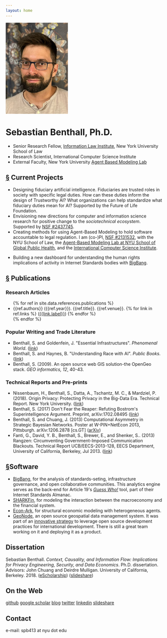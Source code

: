 ```yaml
---
layout: home
---
```

<img id="headshot" src="sebastian-benthall.jpg" class="pure-img" width="200">

# Sebastian Benthall, Ph.D.

* Senior Research Fellow, <a href="https://www.law.nyu.edu/centers/ili">Information Law Institute</a>, New York University School of Law
* Research Scientist, International Computer Science Institute
* External Faculty, New York University <a href="https://publichealth.nyu.edu/research-scholarship/centers-labs-initiatives/agent-based-modeling-lab">Agent Based Modeling Lab</a>
<!--* Research Engineer, <a href="https://econ-ark.org/">Econ-Ark</a>-->

<h2 id="projects"><a href="#projects">&sect;</a> Current Projects</h2>

* Designing fiduciary artificial intelligence. Fiduciaries are trusted roles in society with specific legal duties. How can these duties inform the design of Trustworthy AI? What organizations can help standardize what fiduciary duties mean for AI? Supported by the Future of Life Foundation.
* Envisioning new directions for computer and information science research for positive change to the <em>sociotechnical ecosystem</em>. Supported by <a href="https://www.nsf.gov/awardsearch/showAward?AWD_ID=2437745&HistoricalAwards=false">NSF #2437745</a>.
* Creating methods for using Agent-Based Modeling to hold software accountable to legal regulation. I am (co-)PI, <a href="https://www.nsf.gov/awardsearch/showAward?AWD_ID=2131532&HistoricalAwards=false">NSF #2131532</a>, with the NYU School of Law, the <a href="https://publichealth.nyu.edu/research-scholarship/centers-labs-initiatives/agent-based-modeling-lab">Agent-Based Modeling Lab at NYU School of Global Public Health</a>, and the <a href="https://www.nsf.gov/awardsearch/showAward?AWD_ID=2131533&HistoricalAwards=false">International Computer Science Institute</a>.
<!--* Developing a new configuration language for structural models in economics with the <a href="https://github.com/econ-ark/HARK">HARK</a> project.-->
* Building a new dashboard for understanding the human rights implications of activity in Internet Standards bodies with <a href="https://github.com/datactive/bigbang">BigBang</a>.

<h2 id="publications"><a href="#publications">&sect;</a> Publications</h2>

<h3>Research Articles</h3>

<ul>
  {% for ref in site.data.references.publications %}
  <li>
  {{ref.authors}} ({{ref.year}}). {{ref.title}}. {{ref.venue}}.
    {% for link in ref.links %}
    (<a href="{{link.url}}">{{link.label}}</a>)
    {% endfor %}
  </li>
  {% endfor %}
</ul>

<h3>Popular Writing and Trade Literature</h3>

<ul>
  <li>Benthall, S. and Goldenfein, J. "Essential Infrastructures". <i>Phenomenal World</i>. (<a href="https://phenomenalworld.org/analysis/essential-infrastructures">link</a>)</li>
  <li>Benthall, S. and Haynes, B. "Understanding Race with AI". <i>Public Books</i>. (<a href="https://www.publicbooks.org/understanding-race-with-ai/">link</a>)</li>
  <!--
  <li>
    Benthall, S. (2013) "Why Weird Twitter", <em>Ethnography Matters</em>. (<a href="http://ethnographymatters.net/blog/2013/06/30/why-weird-twitter-part-1/">link</a>) <em>A brief and unlikely foray into social media ethnography...</em>
  </li>
  -->
  <li>Benthall, S. (2009). An open source web GIS solution-the OpenGeo stack. <em>GEO informatics, 12</em>, 40-43.
  </li>
</ul>

<h3>Technical Reports and Pre-prints</h3>
<ul>
  <li>Nissenbaum, H., Benthall, S., Datta, A., Tschantz, M. C., & Mardziel, P. (2018). Origin Privacy: Protecting Privacy in the Big-Data Era. Technical Report. New York University. (<a href="http://www.dtic.mil/dtic/tr/fulltext/u2/1057995.pdf">link</a>)</li>
  <li>Benthall, S. (2017) Don't Fear the Reaper: Refuting Bostrom's Superintelligence Argument. Preprint, arXiv:1702.08495 (<a href="https://arxiv.org/abs/1702.08495">link</a>)</li>
  <li>
    Benthall, S. and Chuang, J. (2013) Computational Asymmetry in Strategic Bayesian Networks. Poster at W-PIN+NetEcon 2013, Pittsburgh. arXiv:1206.2878 [cs.GT] (<a href="http://arxiv.org/abs/1206.2878">arXiv</a>)
  </li>
  <li>
   Fanti, G., David, Y. B., Benthall, S., Brewer, E., and Shenker, S.. (2013) Rangzen: Circumventing Government-Imposed Communication Blackouts. Technical Report UCB/EECS-2013-128, EECS Department, University of California, Berkeley, Jul 2013. (<a href="http://www.eecs.berkeley.edu/Pubs/TechRpts/2013/EECS-2013-128.html">link</a>)
   </li>
</ul>
    
<h2 id="software"><a href="#software">&sect;</a>Software</h2>
<ul>
  <li><a href="http://github.com/sbenthall/bigbang">BigBang</a>, for the analysis of standards-seting, infrastructure governance, and open collaborative communities. This analytics engine serves as the back-end for Article 19's <a href="https://www.article19.org/resources/internet-standards-almanac-whos-really-shaping-the-internet/"><em>Guess Who!</em></a> tool, part of their Internet Standards Almanac.</li>
  <li><a href="https://github.com/sbenthall/SHARKFin">SHARKFin</a>, for modeling the interaction between the macroeconomy and the financial system.</li>
  <li><a href="https://github.com/econ-ark">Econ-Ark</a>, for structural economic modeling with heterogeneous agents.</li>
  <li><a href="http://geonode.org/">GeoNode</a>, an open source geospatial data management system. It was part of an <a href="https://opendri.org/wp-content/uploads/2017/03/OpenDRI-and-GeoNode-a-Case-Study-on-Institutional-Investments-in-Open-Source.pdf">innovative strategy</a> to leverage open source development practices for international development. There is still a great team working on it and deploying it as a product.</li>
</ul>

<h2 id="dissertation">Dissertation</h2>

<p>Sebastian Benthall. <em>Context, Causality, and Information Flow: Implications for Privacy Engineering, Security, and Data Economics</em>. Ph.D. dissertation. Advisors: John Chuang and Deirdre Mulligan. University of California, Berkeley. 2018. (<a href="https://escholarship.org/uc/item/5sg7q32q">eScholarship</a>) (<a href="https://www.slideshare.net/SebastianBenthall/context-causality-and-information-flow-implications-for-privacy-engineering-security-and-data-economics">slideshare</a>)</p>

<!--
<h2>Background</h2>
<p>2021 - NSF SBE Postdoctoral Research Fellow</p>
<p>2019 - Research Engineer, Econ-Ark</P>
<p>2018 - : Research Scholar at NYU. <a href="https://www.guariniglobal.org/">GGLT</a> (2019 - ), <a href="http://www.law.nyu.edu/centers/ili">ILI</a> (2018 - ) and <a href="http://cyber.nyu.edu/">CCS</a> (2018 - 2019).</p>
 <p>2016 - 2018 : Researcher at Cornell Tech under Prof. Helen Nissenbaum.</p>
 <p>2016 - 2019 : Data scientist at Ion Channel.</p>
 <p>2011 - 2018 : PhD at UC Berkeley's School of Information.</p>
 <p>2007 - 2011 : Worked in programming, management, and marketing in geospatial civic tech company, OpenGeo.</p>
 <p>2007 : B.A., Brown University, Cognitive Science.</p>
 -->

<h2>On the Web</h2>

<p><a href="https://github.com/sbenthall">github</a> <a href="https://scholar.google.com/citations?user=iOgZOWYAAAAJ&hl=en">google scholar</a> <a href="http://digifesto.com">blog</a> <a href="http://twitter.com/sbenthall">twitter</a> <a href="http://lnkd.in/dQXWUp3">linkedin</a>  <a href="http://www.slideshare.net/SebastianBenthall">slideshare</a> <!-- <a href="https://medium.com/@sbenthall">medium</a> --></p>

<h2>Contact</h2>
<p>e-mail: spb413 at nyu dot edu</p>
    